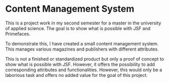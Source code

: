 # Content Management System

This is a project work in my second semester for a master in the university of applied science. The goal is to show what is possible with JSF and Primefaces. 

To demonstrate this, I have created a small content management system. This manages various magazines and publishers with different attributes. 

This is not a finished or standardized product but only a proof of concept to show what is possible with JSF. However, it offers the possibility to add corresponding attributes and functionalities. However, this would only be a laborious task and offers no added value for the goal of this project.
